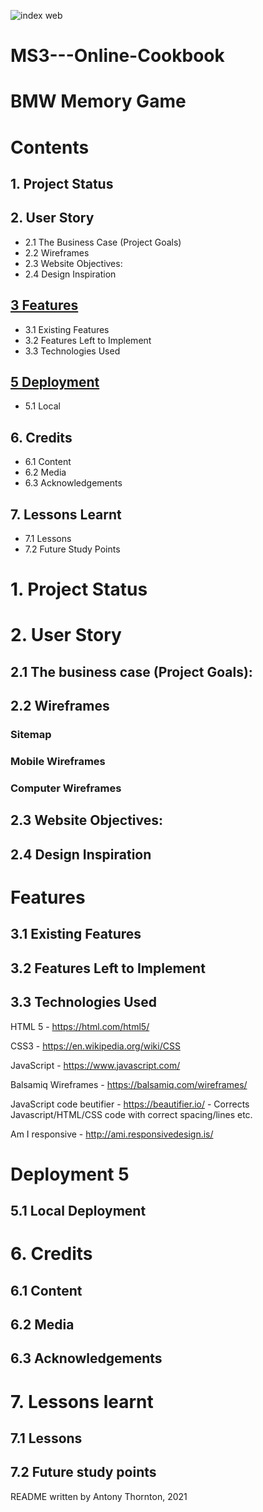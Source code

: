 ![index web](documentation-assets/wireframe-images/ms2_memory_game_device_screenshots.jpg)

# MS3---Online-Cookbook

# BMW Memory Game

# Contents

## 1. Project Status
## 2. User Story
* 2.1 The Business Case (Project Goals)
* 2.2 Wireframes
* 2.3 Website Objectives:
* 2.4 Design Inspiration
## [3 Features](#features "Features")
* 3.1 Existing Features
* 3.2 Features Left to Implement
* 3.3 Technologies Used

## [5 Deployment](#deployment "Deployment")
* 5.1 Local
## 6. Credits
* 6.1 Content
* 6.2 Media
* 6.3 Acknowledgements
## 7. Lessons Learnt
* 7.1 Lessons
* 7.2 Future Study Points

# 1. Project Status


# 2. User Story
## 2.1 The business case (Project Goals):


## 2.2 Wireframes

### Sitemap



### Mobile Wireframes

### Computer Wireframes




## 2.3 Website Objectives:


## 2.4 Design Inspiration


# Features


## 3.1 Existing Features


## 3.2 Features Left to Implement


## 3.3 Technologies Used
HTML 5 - https://html.com/html5/

CSS3 - https://en.wikipedia.org/wiki/CSS

JavaScript - https://www.javascript.com/

Balsamiq Wireframes - https://balsamiq.com/wireframes/

JavaScript code beutifier - https://beautifier.io/ - Corrects Javascript/HTML/CSS code with correct spacing/lines etc.

Am I responsive - http://ami.responsivedesign.is/



# Deployment 5

## 5.1 Local Deployment


# 6. Credits
## 6.1 Content


## 6.2 Media


## 6.3 Acknowledgements


# 7. Lessons learnt
## 7.1 Lessons


## 7.2 Future study points



README written by Antony Thornton, 2021




